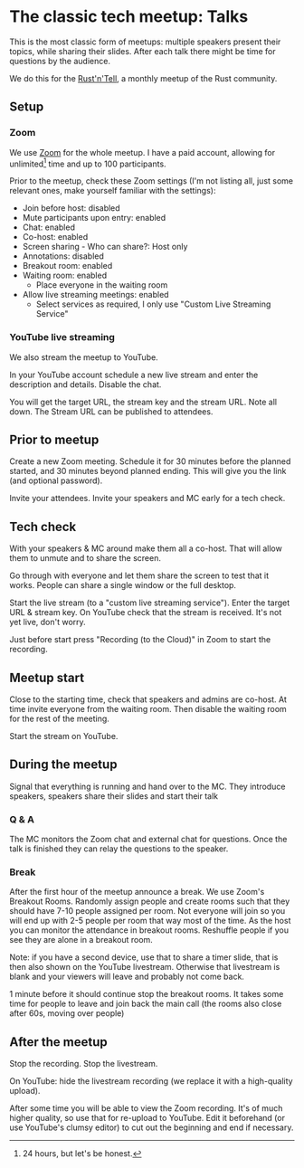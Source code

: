 # The classic tech meetup: Talks

This is the most classic form of meetups: 
multiple speakers present their topics, while sharing their slides.
After each talk there might be time for questions by the audience.

We do this for the [Rust'n'Tell][rust-n-tell], a monthly meetup of the Rust community.

## Setup

### Zoom

We use [Zoom] for the whole meetup. I have a paid account, 
allowing for unlimited[^1] time and up to 100 participants.

[^1]: 24 hours, but let's be honest.

Prior to the meetup, check these Zoom settings (I'm not listing all, just some relevant ones, make yourself familiar with the settings):

* Join before host: disabled
* Mute participants upon entry: enabled
* Chat: enabled
* Co-host: enabled
* Screen sharing - Who can share?: Host only
* Annotations: disabled
* Breakout room: enabled
* Waiting room: enabled
    * Place everyone in the waiting room
* Allow live streaming meetings: enabled
    * Select services as required, I only use "Custom Live Streaming Service"

### YouTube live streaming

We also stream the meetup to YouTube.

In your YouTube account schedule a new live stream and enter the description and details.
Disable the chat.

You will get the target URL, the stream key and the stream URL.
Note all down.
The Stream URL can be published to attendees.

## Prior to meetup

Create a new Zoom meeting. Schedule it for 30 minutes before the planned started, and 30 minutes beyond planned ending.
This will give you the link (and optional password).

Invite your attendees.
Invite your speakers and MC early for a tech check.

## Tech check

With your speakers & MC around make them all a co-host.
That will allow them to unmute and to share the screen.

Go through with everyone and let them share the screen to test that it works.
People can share a single window or the full desktop.

Start the live stream (to a "custom live streaming service").
Enter the target URL & stream key.
On YouTube check that the stream is received. It's not yet live, don't worry.

Just before start press "Recording (to the Cloud)" in Zoom to start the recording.

## Meetup start

Close to the starting time, check that speakers and admins are co-host.
At time invite everyone from the waiting room.
Then disable the waiting room for the rest of the meeting. 

Start the stream on YouTube.

## During the meetup

Signal that everything is running and hand over to the MC.
They introduce speakers, speakers share their slides and start their talk

### Q & A

The MC monitors the Zoom chat and external chat for questions.
Once the talk is finished they can relay the questions to the speaker.

### Break

After the first hour of the meetup announce a break.
We use Zoom's Breakout Rooms.
Randomly assign people and create rooms such that they should have 7-10 people assigned per room.
Not everyone will join so you will end up with 2-5 people per room that way most of the time.
As the host you can monitor the attendance in breakout rooms. Reshuffle people if you see they are alone in a breakout room.

Note: if you have a second device, use that to share a timer slide, that is then also shown on the YouTube livestream. 
Otherwise that livestream is blank and your viewers will leave and probably not come back.

1 minute before it should continue stop the breakout rooms.
It takes some time for people to leave and join back the main call (the rooms also close after 60s, moving over people)

## After the meetup

Stop the recording.
Stop the livestream.

On YouTube: hide the livestream recording (we replace it with a high-quality upload).

After some time you will be able to view the Zoom recording.
It's of much higher quality, so use that for re-upload to YouTube.
Edit it beforehand (or use YouTube's clumsy editor) to cut out the beginning and end if necessary.


[rust-n-tell]: https://berline.rs/2020/05/26/rust-and-tell.html
[Zoom]: https://zoom.us/
